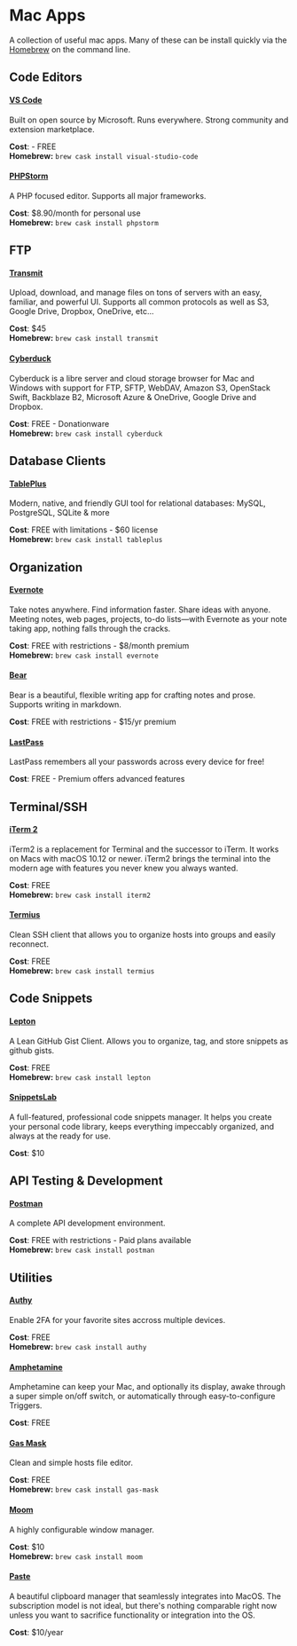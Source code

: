 # Mac Apps

A collection of useful mac apps. Many of these can be install quickly via the [Homebrew](https://brew.sh/) on the command line.



## Code Editors

#### [VS Code](https://code.visualstudio.com)

Built on open source by Microsoft. Runs everywhere. Strong community and extension marketplace.

**Cost**: - FREE<br/>
**Homebrew:** `brew cask install visual-studio-code`

#### [PHPStorm](https://www.jetbrains.com/phpstorm/)

A PHP focused editor. Supports all major frameworks.

**Cost**: $8.90/month for personal use<br/>
**Homebrew:** `brew cask install phpstorm`




## FTP

#### [Transmit](https://panic.com/transmit/)

Upload, download, and manage files on tons of servers with an easy, familiar, and powerful UI. Supports all common protocols as well as S3, Google Drive, Dropbox, OneDrive, etc...

**Cost**: $45<br/>
**Homebrew:** `brew cask install transmit`

#### [Cyberduck](https://cyberduck.io/)

Cyberduck is a libre server and cloud storage browser for Mac and Windows with support for FTP, SFTP, WebDAV, Amazon S3, OpenStack Swift, Backblaze B2, Microsoft Azure & OneDrive, Google Drive and Dropbox.

**Cost**: FREE - Donationware<br/>
**Homebrew:** `brew cask install cyberduck`



## Database Clients

#### [TablePlus](hhttps://tableplus.com/)

Modern, native, and friendly GUI tool for relational databases: MySQL, PostgreSQL, SQLite & more

**Cost**: FREE with limitations - $60 license<br/>
**Homebrew:** `brew cask install tableplus`



## Organization

#### [Evernote](https://evernote.com/)

Take notes anywhere. Find information faster. Share ideas with anyone. Meeting notes, web pages, projects, to-do lists—with Evernote as your note taking app, nothing falls through the cracks.

**Cost**: FREE with restrictions - $8/month premium<br/>
**Homebrew:** `brew cask install evernote`

#### [Bear](https://bear.app/)

Bear is a beautiful, flexible writing app for crafting notes and prose. Supports writing in markdown.

**Cost**: FREE with restrictions - $15/yr premium<br/>

#### [LastPass](https://www.lastpass.com/)

LastPass remembers all your passwords across every device for free!

**Cost**: FREE - Premium offers advanced features<br/>



## Terminal/SSH 

#### [iTerm 2](https://www.iterm2.com/)

iTerm2 is a replacement for Terminal and the successor to iTerm. It works on Macs with macOS 10.12 or newer. iTerm2 brings the terminal into the modern age with features you never knew you always wanted.

**Cost**: FREE<br/>
**Homebrew:** `brew cask install iterm2`

#### [Termius](https://termius.com/)

Clean SSH client that allows you to organize hosts into groups and easily reconnect.

**Cost**: FREE<br/>
**Homebrew:** `brew cask install termius`



## Code Snippets

#### [Lepton](https://hackjutsu.com/Lepton/)

A Lean GitHub Gist Client. Allows you to organize, tag, and store snippets as github gists.

**Cost**: FREE<br/>
**Homebrew:** `brew cask install lepton`

#### [SnippetsLab](https://www.renfei.org/snippets-lab/)

A full-featured, professional code snippets manager. It helps you create your personal code library, keeps everything impeccably organized, and always at the ready for use.

**Cost**: $10<br/>



## API Testing & Development

#### [Postman](https://www.postman.com/downloads/)

A complete API development environment.

**Cost**: FREE with restrictions - Paid plans available<br/>
**Homebrew:** `brew cask install postman`




## Utilities

#### [Authy](https://authy.com/)

Enable 2FA for your favorite sites accross multiple devices.

**Cost**: FREE<br/>
**Homebrew:** `brew cask install authy`

#### [Amphetamine](https://apps.apple.com/us/app/amphetamine/id937984704?mt=12)

Amphetamine can keep your Mac, and optionally its display, awake through a super simple on/off switch, or automatically through easy-to-configure Triggers.

**Cost**: FREE<br/>

#### [Gas Mask](http://clockwise.ee/)

Clean and simple hosts file editor.

**Cost**: FREE<br/>
**Homebrew:** `brew cask install gas-mask`

#### [Moom](https://manytricks.com/moom/)

A highly configurable window manager.

**Cost**: $10<br/>
**Homebrew:** `brew cask install moom`

#### [Paste](https://pasteapp.io/)

A beautiful clipboard manager that seamlessly integrates into MacOS. The subscription model is not ideal, but there's nothing comparable right now unless you want to sacrifice functionality or integration into the OS.

**Cost**: $10/year<br/>